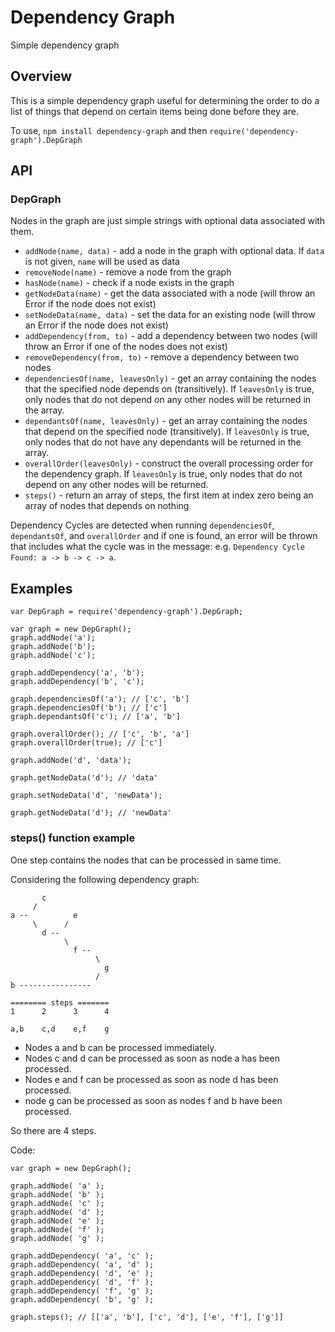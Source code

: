 # Dependency Graph

Simple dependency graph

## Overview

This is a simple dependency graph useful for determining the order to do a list of things that depend on certain items being done before they are.

To use, `npm install dependency-graph` and then `require('dependency-graph').DepGraph`

## API

### DepGraph

Nodes in the graph are just simple strings with optional data associated with them.

 - `addNode(name, data)` - add a node in the graph with optional data. If `data` is not given, `name` will be used as data
 - `removeNode(name)` - remove a node from the graph
 - `hasNode(name)` - check if a node exists in the graph
 - `getNodeData(name)` - get the data associated with a node (will throw an Error if the node does not exist)
 - `setNodeData(name, data)` - set the data for an existing node (will throw an Error if the node does not exist)
 - `addDependency(from, to)` - add a dependency between two nodes (will throw an Error if one of the nodes does not exist)
 - `removeDependency(from, to)` - remove a dependency between two nodes
 - `dependenciesOf(name, leavesOnly)` - get an array containing the nodes that the specified node depends on (transitively). If `leavesOnly` is true, only nodes that do not depend on any other nodes will be returned in the array.
 - `dependantsOf(name, leavesOnly)` - get an array containing the nodes that depend on the specified node (transitively). If `leavesOnly` is true, only nodes that do not have any dependants will be returned in the array.
 - `overallOrder(leavesOnly)` - construct the overall processing order for the dependency graph. If `leavesOnly` is true, only nodes that do not depend on any other nodes will be returned.
 - `steps()` - return an array of steps, the first item at index zero being an array of nodes that depends on nothing

Dependency Cycles are detected when running `dependenciesOf`, `dependantsOf`, and `overallOrder` and if one is found, an error will be thrown that includes what the cycle was in the message: e.g. `Dependency Cycle Found: a -> b -> c -> a`.

## Examples

    var DepGraph = require('dependency-graph').DepGraph;

    var graph = new DepGraph();
    graph.addNode('a');
    graph.addNode('b');
    graph.addNode('c');

    graph.addDependency('a', 'b');
    graph.addDependency('b', 'c');

    graph.dependenciesOf('a'); // ['c', 'b']
    graph.dependenciesOf('b'); // ['c']
    graph.dependantsOf('c'); // ['a', 'b']

    graph.overallOrder(); // ['c', 'b', 'a']
    graph.overallOrder(true); // ['c']

    graph.addNode('d', 'data');

    graph.getNodeData('d'); // 'data'

    graph.setNodeData('d', 'newData');

    graph.getNodeData('d'); // 'newData'



### steps() function example

One step contains the nodes that can be processed in same time.

Considering the following dependency graph:

           c
         /
    a --          e
         \      /
           d -- 
                \
                  f -- 
                       \
                         g
                       /
    b ----------------

    ======== steps =======
    1      2      3      4

    a,b    c,d    e,f    g

- Nodes a and b can be processed immediately.
- Nodes c and d can be processed as soon as node a has been processed.
- Nodes e and f can be processed as soon as node d has been processed.
- node g can be processed as soon as nodes f and b have been processed.

So there are 4 steps.

Code:

    var graph = new DepGraph();
    
    graph.addNode( 'a' );
    graph.addNode( 'b' );
    graph.addNode( 'c' );
    graph.addNode( 'd' );
    graph.addNode( 'e' );
    graph.addNode( 'f' );
    graph.addNode( 'g' );

    graph.addDependency( 'a', 'c' );
    graph.addDependency( 'a', 'd' );
    graph.addDependency( 'd', 'e' );
    graph.addDependency( 'd', 'f' );
    graph.addDependency( 'f', 'g' );
    graph.addDependency( 'b', 'g' );

    graph.steps(); // [['a', 'b'], ['c', 'd'], ['e', 'f'], ['g']]
